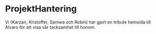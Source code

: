 # ProjektHantering

Vi (Karzan, Kristoffer, Samwa och Robin) har gjort en tribute hemsida till Alvaro för att visa vår tacksamhet till honom. 
